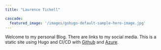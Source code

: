 ```yaml
---
title: "Laurence Tickell"

cascade:
  featured_image: '/images/gohugo-default-sample-hero-image.jpg'
---
```

Welcome to my personal Blog.
There are links to my social media. 
This is a static site using Hugo and CI/CD with [Github](https://github.com/lazmac3) and [Azure](https://azure.microsoft.com/en-gb).

